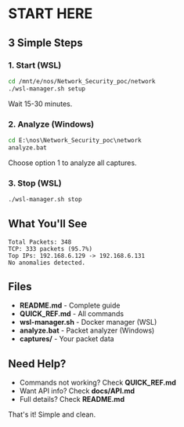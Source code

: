 # START HERE

## 3 Simple Steps

### 1. Start (WSL)
```bash
cd /mnt/e/nos/Network_Security_poc/network
./wsl-manager.sh setup
```
Wait 15-30 minutes.

### 2. Analyze (Windows)
```cmd
cd E:\nos\Network_Security_poc\network
analyze.bat
```
Choose option 1 to analyze all captures.

### 3. Stop (WSL)
```bash
./wsl-manager.sh stop
```

## What You'll See

```
Total Packets: 348
TCP: 333 packets (95.7%)
Top IPs: 192.168.6.129 -> 192.168.6.131
No anomalies detected.
```

## Files

- **README.md** - Complete guide
- **QUICK_REF.md** - All commands
- **wsl-manager.sh** - Docker manager (WSL)
- **analyze.bat** - Packet analyzer (Windows)
- **captures/** - Your packet data

## Need Help?

- Commands not working? Check **QUICK_REF.md**
- Want API info? Check **docs/API.md**
- Full details? Check **README.md**

That's it! Simple and clean.